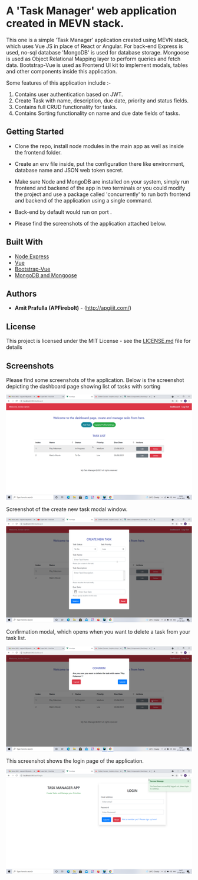 # A 'Task Manager' web application created in MEVN stack.

This one is a simple 'Task Manager' application created using MEVN stack, which uses Vue JS in place of React or Angular. For back-end Express is
used, no-sql database 'MongoDB' is used for database storage. Mongoose is used as Object Relational Mapping layer to perform queries and
fetch data. Bootstrap-Vue is used as Frontend UI kit to implement modals, tables and other components inside this application.

Some features of this application include :-

1. Contains user authentication based on JWT.
2. Create Task with name, description, due date, priority and status fields.
3. Contains full CRUD functionality for tasks.
4. Contains Sorting functionality on name and due date fields of tasks.

## Getting Started

* Clone the repo, install node modules in the main app as well as inside the frontend folder.

* Create an env file inside, put the configuration there like environment, database name and JSON web token secret.

* Make sure Node and MongoDB are installed on your system, simply run frontend and backend of the app in two terminals or you could
modify the project and use a package called 'concurrently' to run both frontend and backend of the application using a single command.
  
* Back-end by default would run on port .

* Please find the screenshots of the application attached below.

## Built With

* [Node Express](https://expressjs.com/)
* [Vue](https://vuejs.org/)
* [Bootstrap-Vue](https://bootstrap-vue.org/)
* [MongoDB and Mongoose](https://www.mongodb.com/)

## Authors

* **Amit Prafulla (APFirebolt)** - (http://apgiiit.com/)

## License

This project is licensed under the MIT License - see the [LICENSE.md](LICENSE.md) file for details

## Screenshots

Please find some screenshots of the application. Below is the screenshot depicting the dashboard page showing list of
tasks with sorting

![alt text](./screenshots/1.png)

Screenshot of the create new task modal window.

![alt text](./screenshots/2.png)

Confirmation modal, which opens when you want to delete a task from your task list.

![alt text](./screenshots/3.png)

This screenshot shows the login page of the application.

![alt text](./screenshots/4.png)
